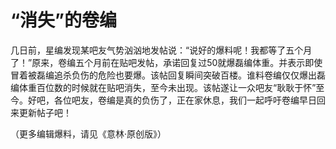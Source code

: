 # “消失”的卷编

几日前，星编发现某吧友气势汹汹地发帖说：“说好的爆料呢！我都等了五个月了！”原来，卷编五个月前在贴吧发帖，承诺回复过50就爆磊编体重。并表示即使冒着被磊编追杀负伤的危险也要爆。该帖回复瞬间突破百楼。谁料卷编仅仅爆出磊编体重百位数的时候就在贴吧消失，至今未出现。该帖遂让一众吧友“耿耿于怀”至今。好吧，各位吧友，卷编是真的负伤了，正在家休息，我们一起呼吁卷编早日回来更新帖子吧！ 

（更多编辑爆料，请见《意林·原创版》）